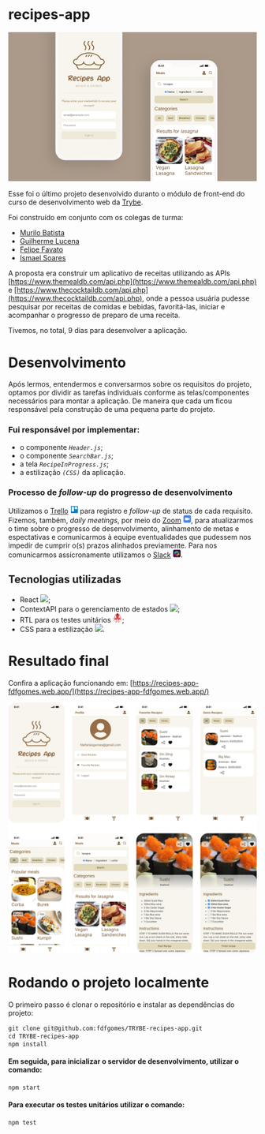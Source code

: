 # recipes-app

<img src="preview/banner.png" />

Esse foi o último projeto desenvolvido duranto o módulo de front-end do curso de desenvolvimento web da [Trybe](https://www.betrybe.com/).

Foi construído em conjunto com os colegas de turma:

- [Murilo Batista](https://github.com/MuriloBatista)
- [Guilherme Lucena](https://github.com/Gui-lfm)
- [Felipe Favato](https://github.com/FelipeFavato)
- [Ismael Soares](https://github.com/ismasoares)

A proposta era construir um aplicativo de receitas utilizando as APIs [https://www.themealdb.com/api.php](https://www.themealdb.com/api.php) e [https://www.thecocktaildb.com/api.php](https://www.thecocktaildb.com/api.php), onde a pessoa usuária pudesse pesquisar por receitas de comidas e bebidas, favoritá-las, iniciar e acompanhar o progresso de preparo de uma receita.

Tivemos, no total, 9 dias para desenvolver a aplicação.

# Desenvolvimento

Após lermos, entendermos e conversarmos sobre os requisitos do projeto, optamos por dividir as tarefas individuais conforme as telas/componentes necessários para montar a aplicação. De maneira que cada um ficou responsável pela construção de uma pequena parte do projeto.

### Fui responsável por implementar:

- o componente _`Header.js`_;
- o componente _`SearchBar.js`_;
- a tela _`RecipeInProgress.js`_;
- a estilização _`(CSS)`_ da aplicação.

### Processo de _follow-up_ do progresso de desenvolvimento

Utilizamos o [Trello](https://trello.com/) <img src="preview/trello.png" height="16em" /> para registro e _follow-up_ de status de cada requisito. Fizemos, também, _daily meetings_, por meio do [Zoom](https://zoom.us/) <img src="preview/zoom.png" height="16em" />, para atualizarmos o time sobre o progresso de desenvolvimento, alinhamento de metas e espectativas e comunicarmos à equipe eventualidades que pudessem nos impedir de cumprir o(s) prazos alinhados previamente. Para nos comunicarmos assicronamente utilizamos o [Slack](https://slack.com/intl/pt-br) <img src="preview/slack.png" height="16em" />.

## Tecnologias utilizadas

- React <img src="https://skillicons.dev/icons?i=react" height="19em" />;
- ContextAPI para o gerenciamento de estados <img src="https://skillicons.dev/icons?i=react" height="19em" />;
- RTL para os testes unitários <img src="preview/rtl.png" height="19em" />;
- CSS para a estilização <img src="https://skillicons.dev/icons?i=css" height="19em" />.

# Resultado final

Confira a aplicação funcionando em: [https://recipes-app-fdfgomes.web.app/](https://recipes-app-fdfgomes.web.app/)

<img src="preview/screenshots.png" />

<br />

# Rodando o projeto localmente

O primeiro passo é clonar o repositório e instalar as dependências do projeto:

```
git clone git@github.com:fdfgomes/TRYBE-recipes-app.git
cd TRYBE-recipes-app
npm install
```

#### Em seguida, para **inicializar o servidor de desenvolvimento**, utilizar o comando:

```
npm start
```

#### Para executar os testes unitários utilizar o comando:

```
npm test
```
